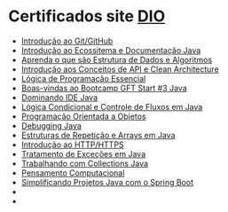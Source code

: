 # Certificados site [DIO](https://dio.me/sign-up?ref=WDCKE2I7AM)

- [Introdução ao Git/GitHub](https://certificates.digitalinnovation.one/EFEAF049)
- [Introdução ao Ecossitema e Documentação Java](https://certificates.digitalinnovation.one/15F7E983)
- [Aprenda o que são Estrutura de Dados e Algoritmos](https://certificates.digitalinnovation.one/B7F9950C)
- [Introdução aos Conceitos de API e Clean Architecture](https://certificates.digitalinnovation.one/AB560B63)
- [Lógica de Programação Essencial](https://certificates.digitalinnovation.one/08926F3A)
- [Boas-vindas ao Bootcamp GFT Start #3 Java](https://certificates.digitalinnovation.one/3E324395)
- [Dominando IDE Java ](https://www.dio.me/certificate/3B1E9DEF)
- [Lógica Condicional e Controle de Fluxos em Java](https://certificates.digitalinnovation.one/F26ACC6B)
- [Programação Orientada a Objetos](https://certificates.digitalinnovation.one/14793088)
- [Debugging Java](https://certificates.digitalinnovation.one/DC79AA53)
- [Estruturas de Repetição e Arrays em Java]( https://certificates.digitalinnovation.one/9DAB9AB7)
- [Introdução ao HTTP/HTTPS ](https://certificates.digitalinnovation.one/F9EAC167)
- [Tratamento de Exceções em Java](https://certificates.digitalinnovation.one/33899799)
- [Trabalhando com Collections Java](https://certificates.digitalinnovation.one/35BF9B98)
- [Pensamento Computacional](https://certificates.digitalinnovation.one/F1E579BD )
- [Simplificando Projetos Java com o Spring Boot ](https://certificates.digitalinnovation.one/9656E7BC )
- []( )
- []( )





